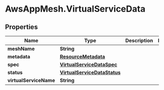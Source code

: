 # AwsAppMesh.VirtualServiceData

## Properties

Name | Type | Description | Notes
------------ | ------------- | ------------- | -------------
**meshName** | **String** |  | 
**metadata** | [**ResourceMetadata**](ResourceMetadata.md) |  | 
**spec** | [**VirtualServiceDataSpec**](VirtualServiceDataSpec.md) |  | 
**status** | [**VirtualServiceDataStatus**](VirtualServiceDataStatus.md) |  | 
**virtualServiceName** | **String** |  | 


